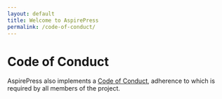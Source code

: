 ```yaml
---
layout: default
title: Welcome to AspirePress
permalink: /code-of-conduct/
---
```


# Code of Conduct

AspirePress also implements a [Code of Conduct](https://github.com/aspirepress/.github/blob/main/CODE_OF_CONDUCT.md),
adherence to which is required by all members of the project.

